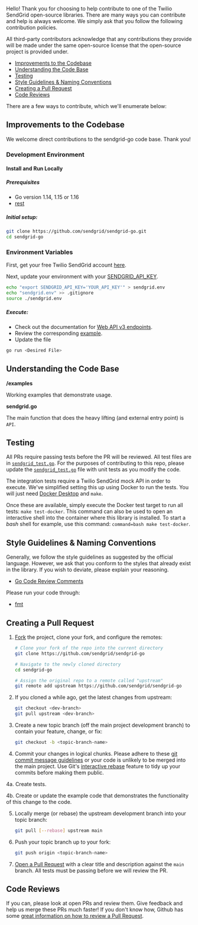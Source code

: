 Hello! Thank you for choosing to help contribute to one of the Twilio SendGrid open-source libraries. There are many ways you can contribute and help is always welcome.  We simply ask that you follow the following contribution policies.

All third-party contributors acknowledge that any contributions they provide will be made under the same open-source license that the open-source project is provided under.

- [Improvements to the Codebase](#improvements-to-the-codebase)
- [Understanding the Code Base](#understanding-the-codebase)
- [Testing](#testing)
- [Style Guidelines & Naming Conventions](#style-guidelines-and-naming-conventions)
- [Creating a Pull Request](#creating-a-pull-request)
- [Code Reviews](#code-reviews)

There are a few ways to contribute, which we'll enumerate below:

<a name="improvements-to-the-codebase"></a>
## Improvements to the Codebase

We welcome direct contributions to the sendgrid-go code base. Thank you!

### Development Environment ###

#### Install and Run Locally ####

##### Prerequisites #####

- Go version 1.14, 1.15 or 1.16
- [rest](https://github.com/sendgrid/rest)

##### Initial setup: #####

```bash
git clone https://github.com/sendgrid/sendgrid-go.git
cd sendgrid-go
```

### Environment Variables

First, get your free Twilio SendGrid account [here](https://sendgrid.com/free?source=sendgrid-go).

Next, update your environment with your [SENDGRID_API_KEY](https://app.sendgrid.com/settings/api_keys).

```bash
echo "export SENDGRID_API_KEY='YOUR_API_KEY'" > sendgrid.env
echo "sendgrid.env" >> .gitignore
source ./sendgrid.env
```

##### Execute: #####

* Check out the documentation for [Web API v3 endpoints](https://sendgrid.com/docs/API_Reference/Web_API_v3/index.html).
* Review the corresponding [example](examples).
* Update the file

```bash
go run <Desired File>
```

<a name="understanding-the-codebase"></a>
## Understanding the Code Base

**/examples**

Working examples that demonstrate usage.

**sendgrid.go**

The main function that does the heavy lifting (and external entry point) is `API`.

<a name="testing"></a>
## Testing

All PRs require passing tests before the PR will be reviewed. All test files are in [`sendgrid_test.go`](sendgrid_test.go). For the purposes of contributing to this repo, please update the [`sendgrid_test.go`](sendgrid_test.go) file with unit tests as you modify the code.

The integration tests require a Twilio SendGrid mock API in order to execute. We've simplified setting this up using Docker to run the tests. You will just need [Docker Desktop](https://docs.docker.com/get-docker/) and `make`.

Once these are available, simply execute the Docker test target to run all tests: `make test-docker`. This command can also be used to open an interactive shell into the container where this library is installed. To start a *bash* shell for example, use this command: `command=bash make test-docker`.

<a name="style-guidelines-and-naming-conventions"></a>
## Style Guidelines & Naming Conventions

Generally, we follow the style guidelines as suggested by the official language. However, we ask that you conform to the styles that already exist in the library. If you wish to deviate, please explain your reasoning.

- [Go Code Review Comments](https://github.com/golang/go/wiki/CodeReviewComments)

Please run your code through:

- [fmt](https://blog.golang.org/go-fmt-your-code)

<a name="creating-a-pull-request"></a>
## Creating a Pull Request

1. [Fork](https://help.github.com/fork-a-repo/) the project, clone your fork,
   and configure the remotes:

   ```bash
   # Clone your fork of the repo into the current directory
   git clone https://github.com/sendgrid/sendgrid-go
   
   # Navigate to the newly cloned directory
   cd sendgrid-go
   
   # Assign the original repo to a remote called "upstream"
   git remote add upstream https://github.com/sendgrid/sendgrid-go
   ```

2. If you cloned a while ago, get the latest changes from upstream:

   ```bash
   git checkout <dev-branch>
   git pull upstream <dev-branch>
   ```

3. Create a new topic branch (off the main project development branch) to
   contain your feature, change, or fix:

   ```bash
   git checkout -b <topic-branch-name>
   ```

4. Commit your changes in logical chunks. Please adhere to these [git commit
   message guidelines](http://tbaggery.com/2008/04/19/a-note-about-git-commit-messages.html)
   or your code is unlikely to be merged into the main project. Use Git's
   [interactive rebase](https://help.github.com/articles/interactive-rebase)
   feature to tidy up your commits before making them public.

4a. Create tests.

4b. Create or update the example code that demonstrates the functionality of this change to the code.

5. Locally merge (or rebase) the upstream development branch into your topic branch:

   ```bash
   git pull [--rebase] upstream main
   ```

6. Push your topic branch up to your fork:

   ```bash
   git push origin <topic-branch-name>
   ```

7. [Open a Pull Request](https://help.github.com/articles/using-pull-requests/)
    with a clear title and description against the `main` branch. All tests must be passing before we will review the PR.

<a name="code-reviews"></a>
## Code Reviews

If you can, please look at open PRs and review them. Give feedback and help us merge these PRs much faster! If you don't know how, Github has some [great information on how to review a Pull Request](https://help.github.com/articles/about-pull-request-reviews/).
